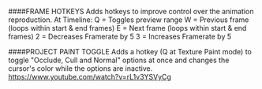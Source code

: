 ####FRAME HOTKEYS
Adds hotkeys to improve control over the animation reproduction. At Timeline:
Q = Toggles preview range
W = Previous frame (loops within start & end frames)
E = Next frame (loops within start & end frames)
2 = Decreases Framerate by 5
3 = Increases Framerate by 5

####PROJECT PAINT TOGGLE
Adds a hotkey (Q at Texture Paint mode) to toggle "Occlude, Cull and Normal" options at once and changes the cursor's color while the options are inactive.
https://www.youtube.com/watch?v=rL1v3YSVyCg




